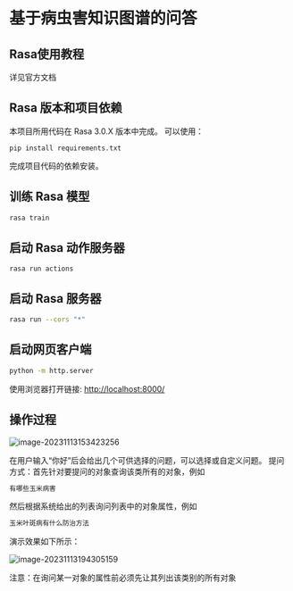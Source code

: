 #  基于病虫害知识图谱的问答

## Rasa使用教程

详见官方文档

## Rasa 版本和项目依赖

本项目所用代码在 Rasa 3.0.X 版本中完成。
可以使用：

```shell
pip install requirements.txt
```

完成项目代码的依赖安装。

## 训练 Rasa 模型

```bash
rasa train
```

## 启动 Rasa 动作服务器

```shell
rasa run actions
```

## 启动 Rasa 服务器

```bash
rasa run --cors "*"
```

## 启动网页客户端

```bash
python -m http.server
```

使用浏览器打开链接: [http://localhost:8000/](http://localhost:8000/)

## 操作过程

![image-20231113153423256](D:\Projects\rasa_book\rasa_chinese_book_code\Chapter06\media\image-20231113153423256.png)

在用户输入“你好”后会给出几个可供选择的问题，可以选择或自定义问题。
提问方式：首先针对要提问的对象查询该类所有的对象，例如

```bash
有哪些玉米病害
```
然后根据系统给出的列表询问列表中的对象属性，例如

```bash	
玉米叶斑病有什么防治方法
```


演示效果如下所示：

![image-20231113194305159](D:\Projects\rasa_book\rasa_chinese_book_code\Chapter06\media\image-20231113194305159.png)

注意：在询问某一对象的属性前必须先让其列出该类别的所有对象

